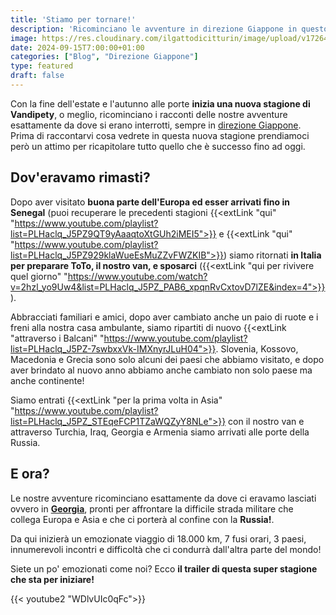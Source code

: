 ```yaml
---
title: 'Stiamo per tornare!'
description: 'Ricominciano le avventure in direzione Giappone in questo emozionante seconda parte'
image: https://res.cloudinary.com/ilgattodicitturin/image/upload/v1726470956/Articoli/Blog/dall-italia-al-giappone_efrdgp.png
date: 2024-09-15T7:00:00+01:00
categories: ["Blog", "Direzione Giappone"]
type: featured  
draft: false
---
```


Con la fine dell'estate e l'autunno alle porte **inizia una nuova stagione di Vandipety**, o meglio, ricominciano i racconti delle nostre avventure esattamente da dove si erano interrotti, sempre in [direzione Giappone](/blog/dall-italia-al-giappone-in-van). Prima di raccontarvi cosa vedrete in questa nuova stagione prendiamoci però un attimo per ricapitolare tutto quello che è successo fino ad oggi.

## Dov'eravamo rimasti?

Dopo aver visitato **buona parte dell'Europa ed esser arrivati fino in Senegal** (puoi recuperare le precedenti stagioni {{<extLink "qui" "https://www.youtube.com/playlist?list=PLHaclq_J5PZ9QT9yAaaqtoXtGUh2iMEI5">}} e {{<extLink "qui" "https://www.youtube.com/playlist?list=PLHaclq_J5PZ929klaWueEsMuZZvFWZKIB">}}) siamo ritornati **in Italia per preparare ToTo, il nostro van, e sposarci** ({{<extLink "qui per rivivere quel giorno" "https://www.youtube.com/watch?v=2hzl_yo9Uw4&list=PLHaclq_J5PZ_PAB6_xpqnRvCxtovD7lZE&index=4">}}).

Abbracciati familiari e amici, dopo aver cambiato anche un paio di ruote e i freni alla nostra casa ambulante, siamo ripartiti di nuovo {{<extLink "attraverso i Balcani" "https://www.youtube.com/playlist?list=PLHaclq_J5PZ-7swbxxVk-IMXnyrJLuH04">}}. Slovenia, Kossovo, Macedonia e Grecia sono solo alcuni dei paesi che abbiamo visitato, e dopo aver brindato al nuovo anno abbiamo anche cambiato non solo paese ma anche continente!

Siamo entrati {{<extLink "per la prima volta in Asia" "https://www.youtube.com/playlist?list=PLHaclq_J5PZ_STEqeFCP1TZaWQZyY8NLe">}} con il nostro van e attraverso Turchia, Iraq, Georgia e Armenia siamo arrivati alle porte della Russia.

## E ora?

Le nostre avventure ricominciano esattamente da dove ci eravamo lasciati ovvero in **[Georgia](/categories/georgia)**, pronti per affrontare la difficile strada militare che collega Europa e Asia e che ci porterà al confine con la **Russia!**. 

Da qui inizierà un emozionate viaggio di 18.000 km, 7 fusi orari, 3 paesi, innumerevoli incontri e difficoltà che ci condurrà dall'altra parte del mondo!

Siete un po' emozionati come noi? Ecco **il trailer di questa super stagione che sta per iniziare!** 

{{< youtube2 "WDlvUIc0qFc">}}